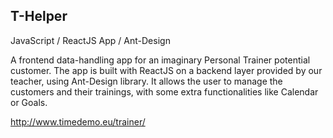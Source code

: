 ## T-Helper
JavaScript / ReactJS App / Ant-Design

A frontend data-handling app for an imaginary Personal Trainer potential customer. The app is built with ReactJS on a backend layer provided by our teacher, using Ant-Design library. It allows the user to manage the customers and their trainings, with some extra functionalities like Calendar or Goals.

http://www.timedemo.eu/trainer/
